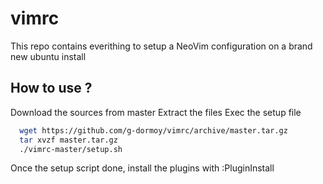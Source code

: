 # vimrc

This repo contains everithing to setup a NeoVim configuration on a brand new ubuntu install

## How to use ?

Download the sources from master
Extract the files
Exec the setup file

```bash
  wget https://github.com/g-dormoy/vimrc/archive/master.tar.gz
  tar xvzf master.tar.gz
  ./vimrc-master/setup.sh
```

Once the setup script done, install the plugins with :PluginInstall
